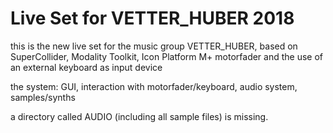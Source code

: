 # Live Set for VETTER_HUBER 2018

this is the new live set for the music group VETTER_HUBER, based on SuperCollider, Modality Toolkit, Icon Platform M+ motorfader and the use of an external keyboard as input device

the system: GUI, interaction with motorfader/keyboard, audio system, samples/synths

a directory called AUDIO (including all sample files) is missing.


